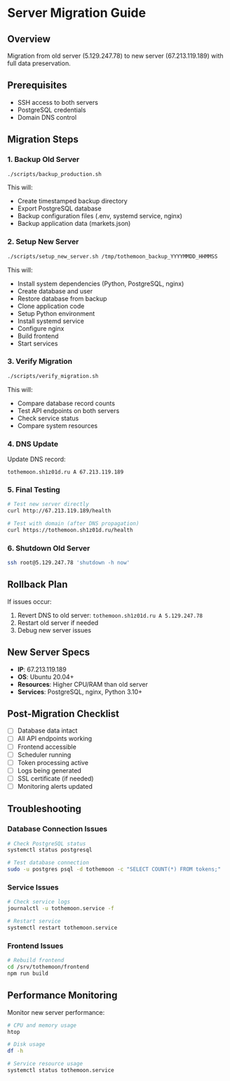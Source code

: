 # Server Migration Guide

## Overview
Migration from old server (5.129.247.78) to new server (67.213.119.189) with full data preservation.

## Prerequisites
- SSH access to both servers
- PostgreSQL credentials
- Domain DNS control

## Migration Steps

### 1. Backup Old Server
```bash
./scripts/backup_production.sh
```

This will:
- Create timestamped backup directory
- Export PostgreSQL database
- Backup configuration files (.env, systemd service, nginx)
- Backup application data (markets.json)

### 2. Setup New Server
```bash
./scripts/setup_new_server.sh /tmp/tothemoon_backup_YYYYMMDD_HHMMSS
```

This will:
- Install system dependencies (Python, PostgreSQL, nginx)
- Create database and user
- Restore database from backup
- Clone application code
- Setup Python environment
- Install systemd service
- Configure nginx
- Build frontend
- Start services

### 3. Verify Migration
```bash
./scripts/verify_migration.sh
```

This will:
- Compare database record counts
- Test API endpoints on both servers
- Check service status
- Compare system resources

### 4. DNS Update
Update DNS record:
```
tothemoon.sh1z01d.ru A 67.213.119.189
```

### 5. Final Testing
```bash
# Test new server directly
curl http://67.213.119.189/health

# Test with domain (after DNS propagation)
curl https://tothemoon.sh1z01d.ru/health
```

### 6. Shutdown Old Server
```bash
ssh root@5.129.247.78 'shutdown -h now'
```

## Rollback Plan
If issues occur:
1. Revert DNS to old server: `tothemoon.sh1z01d.ru A 5.129.247.78`
2. Restart old server if needed
3. Debug new server issues

## New Server Specs
- **IP**: 67.213.119.189
- **OS**: Ubuntu 20.04+ 
- **Resources**: Higher CPU/RAM than old server
- **Services**: PostgreSQL, nginx, Python 3.10+

## Post-Migration Checklist
- [ ] Database data intact
- [ ] All API endpoints working
- [ ] Frontend accessible
- [ ] Scheduler running
- [ ] Token processing active
- [ ] Logs being generated
- [ ] SSL certificate (if needed)
- [ ] Monitoring alerts updated

## Troubleshooting

### Database Connection Issues
```bash
# Check PostgreSQL status
systemctl status postgresql

# Test database connection
sudo -u postgres psql -d tothemoon -c "SELECT COUNT(*) FROM tokens;"
```

### Service Issues
```bash
# Check service logs
journalctl -u tothemoon.service -f

# Restart service
systemctl restart tothemoon.service
```

### Frontend Issues
```bash
# Rebuild frontend
cd /srv/tothemoon/frontend
npm run build
```

## Performance Monitoring
Monitor new server performance:
```bash
# CPU and memory usage
htop

# Disk usage
df -h

# Service resource usage
systemctl status tothemoon.service
```